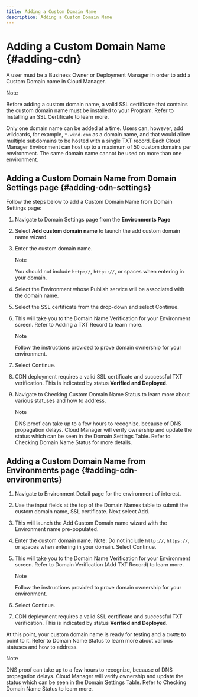 ```yaml
---
title: Adding a Custom Domain Name
description: Adding a Custom Domain Name
---
```


# Adding a Custom Domain Name {#adding-cdn}

A user must be a Business Owner or Deployment Manager in order to add a Custom Domain name in Cloud Manager.

>[!NOTE]
>Before adding a custom domain name, a valid SSL certificate that contains the custom domain name must be installed to your Program. Refer to Installing an SSL Certificate to learn more.

Only one domain name can be added at a time. Users can, however, add wildcards, for example, `*.wknd.com` as a domain name, and that would allow multiple subdomains to be hosted with a single TXT record.
Each Cloud Manager Environment can host up to a maximum of 50 custom domains per environment.
The same domain name cannot be used on more than one environment.

## Adding a Custom Domain Name from Domain Settings page {#adding-cdn-settings}

Follow the steps below to add a Custom Domain Name from Domain Settings page:

1. Navigate to Domain Settings page from the **Environments Page** 

1. Select **Add custom domain name** to launch the add custom domain name wizard.

1. Enter the custom domain name. 

   >[!NOTE] 
   >You should not include `http://`, `https://`, or spaces when entering in your domain. 

1. Select the Environment whose Publish service will be associated with the domain name.

1. Select the SSL certificate from the drop-down and select Continue.

1. This will take you to the Domain Name Verification for your Environment screen. Refer to Adding a TXT Record to learn more.

   >[!NOTE]
   >Follow the instructions provided to prove domain ownership for your environment.

1. Select Continue. 
1. CDN deployment requires a valid SSL certificate  and successful TXT verification. This is indicated by status **Verified and Deployed**.
1. Navigate to Checking Custom Domain Name Status to learn more about various statuses and how to address.

   >[!NOTE]
   >DNS proof can take up to a few hours to recognize, because of DNS propagation delays. Cloud Manager will verify ownership and update the status which can be seen in the Domain Settings Table. Refer to Checking Domain Name Status for more details.

## Adding a Custom Domain Name from Environments page {#adding-cdn-environments}

1. Navigate to Environment Detail page for the environment of interest.
1. Use the input fields at the top of the Domain Names table to submit  the custom domain name, SSL certificate. Next select Add.
1. This will launch the Add Custom Domain name wizard with the Environment name pre-populated. 
1. Enter the custom domain name. Note: Do not include `http://`, `https://`, or spaces when entering in your domain. Select Continue.
1. This will take you to the Domain Name Verification for your Environment screen. Refer to Domain Verification (Add TXT Record) to learn more.

   >[!NOTE]
   >Follow the instructions provided to prove domain ownership for your environment.

1. Select Continue. 
1. CDN deployment requires a valid SSL certificate  and successful TXT verification. This is indicated by status **Verified and Deployed**.  

At this point, your custom domain name is ready for testing and a `CNAME` to point to it. Refer to Domain Name Status to learn more about various statuses and how to address.

   >[!NOTE]
   >DNS proof can take up to a few hours to recognize, because of DNS propagation delays. Cloud Manager will verify ownership and update the status which can be seen in the Domain Settings Table. Refer to Checking Domain Name Status to learn more.
